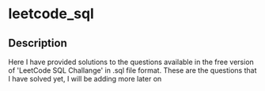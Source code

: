 # leetcode_sql

## Description
Here I have provided solutions to the questions available in the free version of 'LeetCode SQL Challange' in .sql file format. These are the questions that I have solved yet, I will be adding more later on
